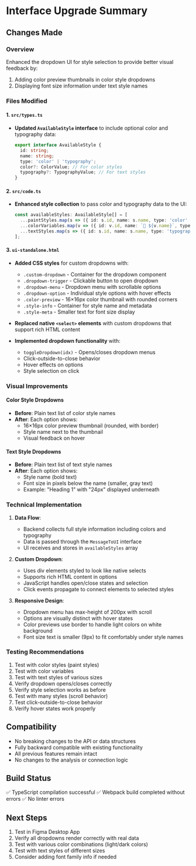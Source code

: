 # Interface Upgrade Summary

## Changes Made

### Overview
Enhanced the dropdown UI for style selection to provide better visual feedback by:
1. Adding color preview thumbnails in color style dropdowns
2. Displaying font size information under text style names

### Files Modified

#### 1. `src/types.ts`
- **Updated `AvailableStyle` interface** to include optional color and typography data:
  ```typescript
  export interface AvailableStyle {
    id: string;
    name: string;
    type: 'color' | 'typography';
    color?: ColorValue; // For color styles
    typography?: TypographyValue; // For text styles
  }
  ```

#### 2. `src/code.ts`
- **Enhanced style collection** to pass color and typography data to the UI:
  ```typescript
  const availableStyles: AvailableStyle[] = [
    ...paintStyles.map(s => ({ id: s.id, name: s.name, type: 'color' as const, color: s.color })),
    ...colorVariables.map(v => ({ id: v.id, name: `🎨 ${v.name}`, type: 'color' as const, color: v.color })),
    ...textStyles.map(s => ({ id: s.id, name: s.name, type: 'typography' as const, typography: s.typography })),
  ];
  ```

#### 3. `ui-standalone.html`
- **Added CSS styles** for custom dropdowns with:
  - `.custom-dropdown` - Container for the dropdown component
  - `.dropdown-trigger` - Clickable button to open dropdown
  - `.dropdown-menu` - Dropdown menu with scrollable options
  - `.dropdown-option` - Individual style options with hover effects
  - `.color-preview` - 16×16px color thumbnail with rounded corners
  - `.style-info` - Container for style name and metadata
  - `.style-meta` - Smaller text for font size display

- **Replaced native `<select>` elements** with custom dropdowns that support rich HTML content

- **Implemented dropdown functionality** with:
  - `toggleDropdown(idx)` - Opens/closes dropdown menus
  - Click-outside-to-close behavior
  - Hover effects on options
  - Style selection on click

### Visual Improvements

#### Color Style Dropdowns
- **Before**: Plain text list of color style names
- **After**: Each option shows:
  - 16×16px color preview thumbnail (rounded, with border)
  - Style name next to the thumbnail
  - Visual feedback on hover

#### Text Style Dropdowns
- **Before**: Plain text list of text style names
- **After**: Each option shows:
  - Style name (bold text)
  - Font size in pixels below the name (smaller, gray text)
  - Example: "Heading 1" with "24px" displayed underneath

### Technical Implementation

1. **Data Flow**:
   - Backend collects full style information including colors and typography
   - Data is passed through the `MessageToUI` interface
   - UI receives and stores in `availableStyles` array

2. **Custom Dropdown**:
   - Uses div elements styled to look like native selects
   - Supports rich HTML content in options
   - JavaScript handles open/close states and selection
   - Click events propagate to connect elements to selected styles

3. **Responsive Design**:
   - Dropdown menu has max-height of 200px with scroll
   - Options are visually distinct with hover states
   - Color previews use border to handle light colors on white background
   - Font size text is smaller (9px) to fit comfortably under style names

### Testing Recommendations

1. Test with color styles (paint styles)
2. Test with color variables
3. Test with text styles of various sizes
4. Verify dropdown opens/closes correctly
5. Verify style selection works as before
6. Test with many styles (scroll behavior)
7. Test click-outside-to-close behavior
8. Verify hover states work properly

## Compatibility

- No breaking changes to the API or data structures
- Fully backward compatible with existing functionality
- All previous features remain intact
- No changes to the analysis or connection logic

## Build Status

✅ TypeScript compilation successful
✅ Webpack build completed without errors
✅ No linter errors

## Next Steps

1. Test in Figma Desktop App
2. Verify all dropdowns render correctly with real data
3. Test with various color combinations (light/dark colors)
4. Test with text styles of different sizes
5. Consider adding font family info if needed
